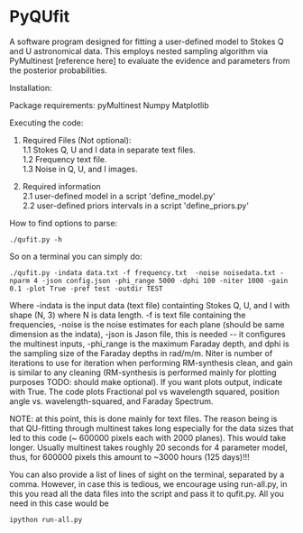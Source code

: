 # PyQUfit
A software program designed for fitting a user-defined model to Stokes Q and U astronomical data. This employs nested sampling algorithm via PyMultinest [reference here] to evaluate the evidence and parameters from the posterior probabilities. 

Installation:


Package requirements:
pyMultinest 
Numpy
Matplotlib


Executing the code:

1. Required Files (Not optional):   
  1.1 Stokes Q, U and I data in separate text files.      
  1.2 Frequency text file.      
  1.3 Noise in Q, U, and I images.      

2. Required information     
  2.1 user-defined model in a script 'define_model.py'        
  2.2 user-defined priors intervals in a script 'define_priors.py'      


How to find options to parse:  
 
    ./qufit.py -h 


So on a terminal you can simply do:

    ./qufit.py -indata data.txt -f frequency.txt  -noise noisedata.txt -nparm 4 -json config.json -phi_range 5000 -dphi 100 -niter 1000 -gain 0.1 -plot True -pref test -outdir TEST 
  
Where -indata is the input data (text file) containting Stokes Q, U, and I with shape (N, 3) where N is data length. -f is text file containing the frequencies, -noise is the noise estimates for each plane (should be same dimension as the indata), -json is Jason file, this is needed -- it configures the multinest inputs, -phi_range is the maximum Faraday depth, and dphi is the sampling size of the Faraday depths in rad/m/m. Niter is number of iterations to use for iteration when performing RM-synthesis clean, and gain is similar to any cleaning (RM-synthesis is  performed mainly for plotting purposes TODO: should make optional). If you want plots output, indicate with True. The code plots Fractional pol vs wavelength squared, position angle vs. wavelength-squared, and Faraday Spectrum. 


NOTE: at this point, this is done mainly for text files. The reason being is that QU-fitting through multinest takes long especially for the data sizes that led to this code (~ 600000 pixels each with 2000  planes). This would take longer. Usually multinest takes roughly 20 seconds for 4 parameter model, thus, for 600000 pixels this amount to ~3000 hours (125 days)!!! 



You can also provide a list of lines of sight on the terminal, separated by a comma. However, in case this is tedious, we encourage using run-all.py, in this you read all the data files into the script and pass it to qufit.py. All you need in this case would be 

    ipython run-all.py
